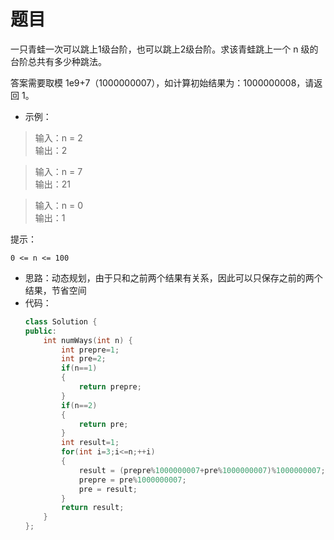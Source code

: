 # 题目
一只青蛙一次可以跳上1级台阶，也可以跳上2级台阶。求该青蛙跳上一个 n 级的台阶总共有多少种跳法。

答案需要取模 1e9+7（1000000007），如计算初始结果为：1000000008，请返回 1。

* 示例：

>输入：n = 2<br>
输出：2

>输入：n = 7<br>
输出：21

>输入：n = 0<br>
输出：1

提示：

    0 <= n <= 100


* 思路：动态规划，由于只和之前两个结果有关系，因此可以只保存之前的两个结果，节省空间
* 代码：
    ```C++
    class Solution {
    public:
        int numWays(int n) {
            int prepre=1;
            int pre=2;
            if(n==1)
            {
                return prepre;
            }
            if(n==2)
            {
                return pre;
            }
            int result=1;
            for(int i=3;i<=n;++i)
            {
                result = (prepre%1000000007+pre%1000000007)%1000000007;
                prepre = pre%1000000007;
                pre = result;
            }
            return result;
        }
    };
    ```